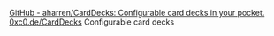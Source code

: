 
[GitHub - aharren/CardDecks: Configurable card decks in your pocket.](https://github.com/aharren/CardDecks)
[0xc0.de/CardDecks](http://0xc0.de/CardDecks)
Configurable card decks
